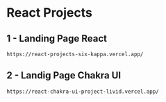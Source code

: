# React Projects

## 1 - Landing Page React

```
https://react-projects-six-kappa.vercel.app/
```

## 2 - Landig Page Chakra UI
```
https://react-chakra-ui-project-livid.vercel.app/
```


